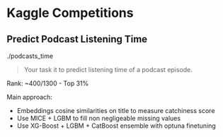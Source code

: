 # Kaggle Competitions


## Predict Podcast Listening Time
./podcasts_time
> Your task it to predict listening time of a podcast episode.

Rank: ~400/1300 - Top 31%

Main approach:
- Embeddings cosine similarities on title to measure catchiness score
- Use MICE + LGBM to fill non negligeable missing values
- Use XG-Boost + LGBM + CatBoost ensemble with optuna finetuning



